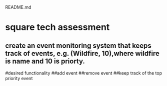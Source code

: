 README.md
# square tech assessment
## create an event monitoring system that keeps track of events, e.g. (Wildfire, 10),where wildfire is name and 10 is priorty.
#desired functionality
##add event
##remove event
##keep track of the top priority event